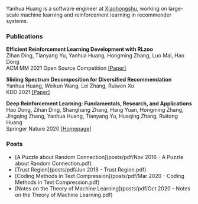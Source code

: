 Yanhua Huang is a software engineer at [Xiaohongshu](https://www.xiaohongshu.com/en), working on large-scale machine learning and reinforcement learning in recommender systems.

### Publications

**Efficient Reinforcement Learning Development with RLzoo**<br>Zihan Ding, Tianyang Yu, Yanhua Huang, Hongming Zhang, Luo Mai, Hao Dong<br>ACM MM 2021 Open Source Competition [\[Paper\]](https://arxiv.org/pdf/2009.08644.pdf)

**Sliding Spectrum Decomposition for Diversified Recommendation**<br>Yanhua Huang, Weikun Wang, Lei Zhang, Ruiwen Xu<br>KDD 2021 [\[Paper\]](https://arxiv.org/pdf/2107.05204.pdf)

**Deep Reinforcement Learning: Fundamentals, Research, and Applications**<br>Hao Dong, Zihan Ding, Shanghang Zhang, Hang Yuan, Hongming Zhang, Jingqing Zhang, Yanhua Huang, Tianyang Yu, Huaqing Zhang, Ruitong Huang<br>Springer Nature 2020 [\[Homepage\]](https://deepreinforcementlearningbook.org/)


### Posts
- [A Puzzle about Random Connection](posts/pdf/Nov 2016 - A Puzzle about Random Connection.pdf)
- [Trust Region](posts/pdf/Jun 2018 - Trust Region.pdf)
- [Coding Methods in Text Compression](posts/pdf/Mar 2020 - Coding Methods in Text Compression.pdf)
- [Notes on the Theory of Machine Learning](posts/pdf/Oct 2020 - Notes on the Theory of Machine Learning.pdf)
